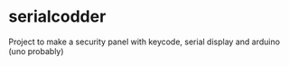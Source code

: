 # serialcodder
Project to make a security panel with keycode, serial display and arduino (uno probably)
